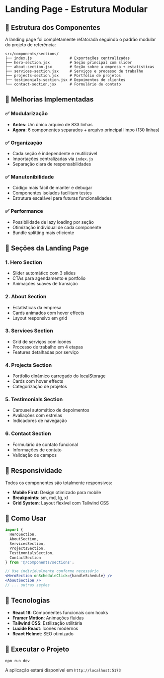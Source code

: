 # Landing Page - Estrutura Modular

## 📁 Estrutura dos Componentes

A landing page foi completamente refatorada seguindo o padrão modular do projeto de referência:

```
src/components/sections/
├── index.js                 # Exportações centralizadas
├── hero-section.jsx         # Seção principal com slider
├── about-section.jsx        # Seção sobre a empresa + estatísticas
├── services-section.jsx     # Serviços e processo de trabalho
├── projects-section.jsx     # Portfolio de projetos
├── testimonials-section.jsx # Depoimentos de clientes
└── contact-section.jsx      # Formulário de contato
```

## 🚀 Melhorias Implementadas

### ✅ Modularização
- **Antes**: Um único arquivo de 833 linhas
- **Agora**: 6 componentes separados + arquivo principal limpo (130 linhas)

### ✅ Organização
- Cada seção é independente e reutilizável
- Importações centralizadas via `index.js`
- Separação clara de responsabilidades

### ✅ Manutenibilidade
- Código mais fácil de manter e debugar
- Componentes isolados facilitam testes
- Estrutura escalável para futuras funcionalidades

### ✅ Performance
- Possibilidade de lazy loading por seção
- Otimização individual de cada componente
- Bundle splitting mais eficiente

## 🎨 Seções da Landing Page

### 1. **Hero Section**
- Slider automático com 3 slides
- CTAs para agendamento e portfolio
- Animações suaves de transição

### 2. **About Section**
- Estatísticas da empresa
- Cards animados com hover effects
- Layout responsivo em grid

### 3. **Services Section**
- Grid de serviços com ícones
- Processo de trabalho em 4 etapas
- Features detalhadas por serviço

### 4. **Projects Section**
- Portfolio dinâmico carregado do localStorage
- Cards com hover effects
- Categorização de projetos

### 5. **Testimonials Section**
- Carousel automático de depoimentos
- Avaliações com estrelas
- Indicadores de navegação

### 6. **Contact Section**
- Formulário de contato funcional
- Informações de contato
- Validação de campos

## 📱 Responsividade

Todos os componentes são totalmente responsivos:
- **Mobile First**: Design otimizado para mobile
- **Breakpoints**: sm, md, lg, xl
- **Grid System**: Layout flexível com Tailwind CSS

## 🎯 Como Usar

```jsx
import {
  HeroSection,
  AboutSection,
  ServicesSection,
  ProjectsSection,
  TestimonialsSection,
  ContactSection
} from '@/components/sections';

// Use individualmente conforme necessário
<HeroSection onScheduleClick={handleSchedule} />
<AboutSection />
// ... outras seções
```

## 🔧 Tecnologias

- **React 18**: Componentes funcionais com hooks
- **Framer Motion**: Animações fluidas
- **Tailwind CSS**: Estilização utilitária
- **Lucide React**: Ícones modernos
- **React Helmet**: SEO otimizado

## 🚀 Executar o Projeto

```bash
npm run dev
```

A aplicação estará disponível em `http://localhost:5173`